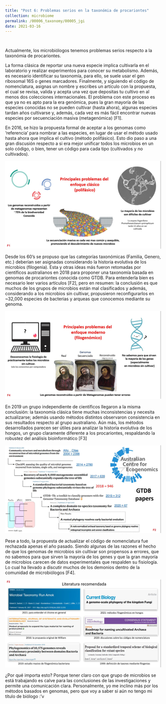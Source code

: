 ```yaml
---
title: "Post 6: Problemas serios en la taxonómia de procariontes"
collection: microbiome
permalink: /00006_taxonomy/00005_jgi
date: 2021-03-16
---
```


&nbsp;

Actualmente, los microbiólogos tenemos problemas serios respecto a la taxonómia de procariontes. 

La forma clásica de reportar una nueva especie implica cultivarla en el laboratorio y realizar experimentos para conocer su metabolismo. Además, es necesario identificar su taxonomía, para ello, se suele usar el gen ribosomal 16S o genes marcadores. Finalmente, y siguiendo el código de nomenclatura, asignas un nombre y escribes un artículo con la propuesta, el cual se revisa, valida y acepta una vez que depositas tu cultivo en al menos dos colecciones internacionales. El problema con este proceso es que ya no es apto para la era genómica, pues la gran mayoría de las especies conocidas no se pueden cultivar (hasta ahora), algunas especies tardan años cultivarse y, además, cada vez es más fácil encontrar nuevas especies por secuenciación masiva (metagenómica) [F1].

En 2016, se hizo la propuesta formal de aceptar a los genomas como ‘referencia’ para nombrar a las especies, en lugar de usar el método usado hasta ahora que implica el cultivo (método polifásico). Esto dio paso a una gran discusión respecto a si era mejor unificar todos los microbios en un solo código, o bien, tener un código para cada tipo (cultivados y no cultivados).

![img1](/images/microbiome/00006_poly.jpg)

Desde los 60’s se propuso que las categorías taxonómicas (Familia, Genero, etc.) deberían ser asignadas considerando la historia evolutiva de los microbios (filogenia). Esta y otras ideas más fueron retomadas por científicos australianos en 2018 para proponer una taxonomía basada en genomas de procariontes conocida como GTDB. Para entenderla bien es necesario leer varios artículos [F2], pero en resumen: la conclusión es que muchos de los grupos de microbios están mal clasificados y además, considerando a los microbios sin cultivar, propusieron reconfigurarlos en ~32,000 especies de bacterias y arqueas que conocemos mediante su genoma.

![img2](/images/microbiome/00006_comp.jpg)

En 2019 un grupo independiente de científicos llegaron a la misma conclusión: la taxonomía clásica tiene muchas inconsistencias y necesita actualizarse; además usando métodos distintos observaron consistencia en sus resultados respecto al grupo australiano. Aún más, los métodos desarrollados parecen ser útiles para analizar la historia evolutiva de los hongos, un grupo claramente diferente a los procariontes, respaldando la robustez del análisis bioinformático [F3]

![img3](/images/microbiome/00006_paper.jpg)

Pese a todo, la propuesta de actualizar el código de nomenclatura fue rechazada apenas el año pasado. Siendo algunas de las razones el hecho de que los genomas de microbios sin cultivar son propensos a errores,  que no sabemos para que sirven la mayoría de los genes y que la gran mayoría de microbios carecen de datos experimentales que respalden su fisiología. Lo cual ha llevado a discutir muchos de los demonios dentro de la comunidad de microbiólogos [F4].

![img4](/images/microbiome/00006_paper2.jpg)

¿Por qué importa esto? Porque tener claro con que grupo de microbios se está trabajando es calve para las conclusiones de las investigaciones y permite una comunicación clara. Personalmente, yo me inclino más por los métodos basados en genomas, pero que voy a saber si aún no tengo mi título de biólogo :’v


